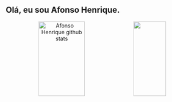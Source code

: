 ## Olá, eu sou Afonso Henrique. 
 
 <div align="center">  
  <img width="49%" height="195px" src="https://github-readme-stats.vercel.app/api?username=aefonso&show_icons=true&count_private=true&hide_border=true&title_color=00bfbf&icon_color=00bfbf&text_color=c9d1d9&bg_color=0d1117" alt="Afonso Henrique github stats" /> 
  <img width="41%" height="195px" src="https://github-readme-stats.vercel.app/api/top-langs/?username=aefonso&layout=compact&hide_progress=true&hide_border=true&title_color=00bfbf&text_color=00bfbf&bg_color=0d1117" />
</div>
 
</div>
 


  

